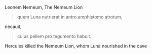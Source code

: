 Leonem Nemeum, 
The Nemeum Lion

>quem Luna nutrierat in antro amphistomo atrotum, 

necauit, 

>cuius pellem pro tegumento habuit.


Hercules killed the Nemeum Lion, whom Luna nourished in the cave
